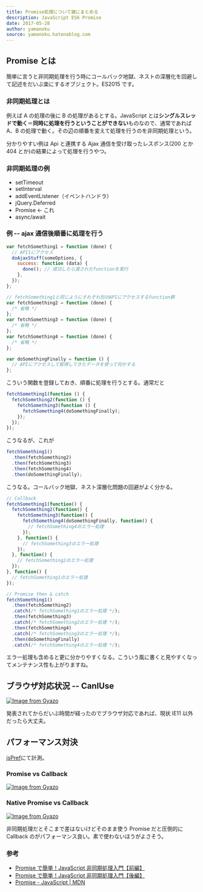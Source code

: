 ```yaml
---
title: Promise処理について雑にまとめる
description: JavaScript ES6 Promise
date: 2017-05-28
author: yamanoku
source: yamanoku.hatenablog.com
---
```


## Promise とは

簡単に言うと非同期処理を行う時にコールバック地獄、ネストの深層化を回避して記述をだいぶ楽にするオブジェクト。ES2015 です。

### 非同期処理とは

例えば A の処理の後に B の処理があるとする。JavaScript とは<b>シングルスレッドで動く</b>＝<b>同時に処理を行うということができない</b>ものなので、通常であれば A、B の処理で動く。その辺の順番を変えて処理を行うのを非同期処理という。

分かりやすい例は Api と連携する Ajax 通信を受け取ったレスポンス(200 とか 404 とか)の結果によって処理を行うやつ。

### 非同期処理の例

- setTimeout
- setInterval
- addEventListener（イベントハンドラ）
- jQuery.Deferred
- Promise ← これ
- async/await

### 例 -- ajax 通信後順番に処理を行う

```javascript
var fetchSomething1 = function (done) {
  // API1にアクセス
  doAjaxStuff(someOptions, {
    success: function (data) {
      done(); // 成功したら渡されたfunctionを実行
    },
  });
};

// fetchSomething1と同じようにそれぞれ別のAPIにアクセスするfunction群
var fetchSomething2 = function (done) {
  /* 省略 */
};
var fetchSomething3 = function (done) {
  /* 省略 */
};
var fetchSomething4 = function (done) {
  /* 省略 */
};

var doSomethingFinally = function () {
  // APIにアクセスして取得してきたデータを使って何かする
};
```

こういう関数を登録しておき、順番に処理を行うとする。通常だと

```javascript
fetchSomething1(function () {
  fetchSomething2(function () {
    fetchSomething3(function () {
      fetchSomething4(doSomethingFinally);
    });
  });
});
```

こうなるが、これが

```javascript
fetchSomething1()
  .then(fetchSomething2)
  .then(fetchSomething3)
  .then(fetchSomething4)
  .then(doSomethingFinally);
```

こうなる。コールバック地獄、ネスト深層化問題の回避がよく分かる。

```javascript
// Callback
fetchSomething1(function() {
  fetchSomething2(function() {
    fetchSomething3(function() {
      fetchSomething4(doSomethingFinally, function() {
        // fetchSomething4のエラー処理
      });
    }, function() {
      // fetchSomething3のエラー処理
    });
  }, function() {
    // fetchSomething2のエラー処理
  });
}, function() {
  // fetchSomething1のエラー処理
});

// Promise then & catch
fetchSomething1()
  .then(fetchSomething2)
  .catch(/* fetchSomething1のエラー処理 */);
  .then(fetchSomething3)
  .catch(/* fetchSomething2のエラー処理 */);
  .then(fetchSomething4)
  .catch(/* fetchSomething3のエラー処理 */);
  .then(doSomethingFinally)
  .catch(/* fetchSomething4のエラー処理 */);
```

エラー処理も含めると更に分かりやすくなる。こういう風に書くと見やすくなってメンテナンス性も上がりますね。

## ブラウザ対応状況 -- CanIUse

[![Image from Gyazo](https://i.gyazo.com/27f6663a05cf677796e44911a766c161.png)](https://gyazo.com/27f6663a05cf677796e44911a766c161)

発表されてからだいぶ時間が経ったのでブラウザ対応であれば、現状 IE11 以外だったら大丈夫。

## パフォーマンス対決

[jsPref](https://jsperf.com/)にて計測。

### Promise vs Callback

[![Image from Gyazo](https://i.gyazo.com/9eb43867d18465da067d59ea659365e1.png)](https://gyazo.com/9eb43867d18465da067d59ea659365e1)

### Native Promise vs Callback

[![Image from Gyazo](https://i.gyazo.com/363caf653209063133a294aca9e1e8e1.png)](https://gyazo.com/363caf653209063133a294aca9e1e8e1)

非同期処理だとそこまで差はないけどそのまま使う Promise だと圧倒的に Callback のがパフォーマンス良い。素で使わないほうがよさそう。

### 参考

- [Promise で簡単！JavaScript 非同期処理入門【前編】](https://html5experts.jp/takazudo/17107/)
- [Promise で簡単！JavaScript 非同期処理入門【後編】](https://html5experts.jp/takazudo/17113/)
- [Promise - JavaScript | MDN](https://developer.mozilla.org/ja/docs/Web/JavaScript/Reference/Global_Objects/Promise)
